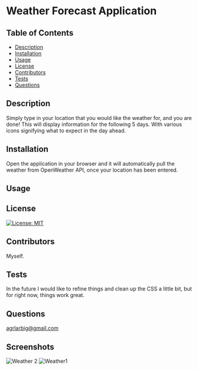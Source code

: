 # Weather Forecast Application 

  ## Table of Contents
  - [Description](#description)
  - [Installation](#installation)
  - [Usage](#usage)
  - [License](#license)
  - [Contributors](#contributor)
  - [Tests](#tests)
  - [Questions](#questions)

  ## Description
  Simply type in your location that you would like the weather for, and you are done! This will display information for the following 5 days. With various icons signifying what to expect in the day ahead. 

  ## Installation
  Open the application in your browser and it will automatically pull the weather from OpenWeather API, once your location has been entered. 

  ## Usage
  

  ## License
  [![License: MIT](https://img.shields.io/badge/License-MIT-yellow.svg)](https://opensource.org/licenses/MIT) 

  ## Contributors
  Myself. 

  ## Tests
  In the future I would like to refine things and clean up the CSS a little bit, but for right now, things work great. 

  ## Questions
  agrlarbig@gmail.com 
  
  ## Screenshots
![Weather 2](https://user-images.githubusercontent.com/111769559/210629860-7446ad68-3ea1-4f15-a36d-e7e9b9d599b0.png)
![Weather1](https://user-images.githubusercontent.com/111769559/210629869-580f8e44-566d-49d4-b528-7b0cb3e0c029.png)
